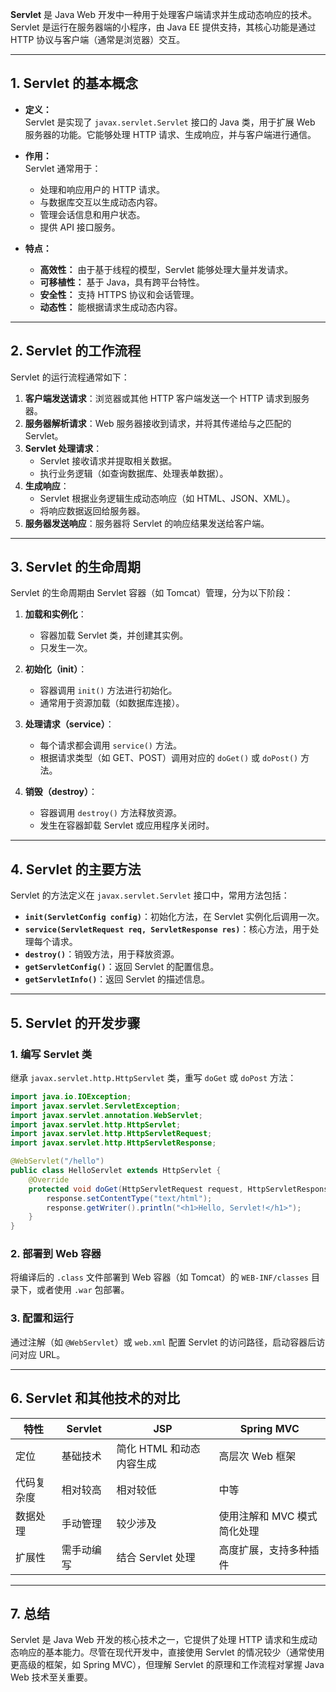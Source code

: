 **Servlet** 是 Java Web 开发中一种用于处理客户端请求并生成动态响应的技术。Servlet 是运行在服务器端的小程序，由 Java EE 提供支持，其核心功能是通过 HTTP 协议与客户端（通常是浏览器）交互。

---

## **1. Servlet 的基本概念**

- **定义：**  
    Servlet 是实现了 `javax.servlet.Servlet` 接口的 Java 类，用于扩展 Web 服务器的功能。它能够处理 HTTP 请求、生成响应，并与客户端进行通信。
    
- **作用：**  
    Servlet 通常用于：
    
    - 处理和响应用户的 HTTP 请求。
    - 与数据库交互以生成动态内容。
    - 管理会话信息和用户状态。
    - 提供 API 接口服务。
- **特点：**
    
    - **高效性：** 由于基于线程的模型，Servlet 能够处理大量并发请求。
    - **可移植性：** 基于 Java，具有跨平台特性。
    - **安全性：** 支持 HTTPS 协议和会话管理。
    - **动态性：** 能根据请求生成动态内容。

---

## **2. Servlet 的工作流程**

Servlet 的运行流程通常如下：

1. **客户端发送请求**：浏览器或其他 HTTP 客户端发送一个 HTTP 请求到服务器。
2. **服务器解析请求**：Web 服务器接收到请求，并将其传递给与之匹配的 Servlet。
3. **Servlet 处理请求**：
    - Servlet 接收请求并提取相关数据。
    - 执行业务逻辑（如查询数据库、处理表单数据）。
4. **生成响应**：
    - Servlet 根据业务逻辑生成动态响应（如 HTML、JSON、XML）。
    - 将响应数据返回给服务器。
5. **服务器发送响应**：服务器将 Servlet 的响应结果发送给客户端。

---

## **3. Servlet 的生命周期**

Servlet 的生命周期由 Servlet 容器（如 Tomcat）管理，分为以下阶段：

1. **加载和实例化**：
    
    - 容器加载 Servlet 类，并创建其实例。
    - 只发生一次。
2. **初始化（init）**：
    
    - 容器调用 `init()` 方法进行初始化。
    - 通常用于资源加载（如数据库连接）。
3. **处理请求（service）**：
    
    - 每个请求都会调用 `service()` 方法。
    - 根据请求类型（如 GET、POST）调用对应的 `doGet()` 或 `doPost()` 方法。
4. **销毁（destroy）**：
    
    - 容器调用 `destroy()` 方法释放资源。
    - 发生在容器卸载 Servlet 或应用程序关闭时。

---

## **4. Servlet 的主要方法**

Servlet 的方法定义在 `javax.servlet.Servlet` 接口中，常用方法包括：

- **`init(ServletConfig config)`**：初始化方法，在 Servlet 实例化后调用一次。
- **`service(ServletRequest req, ServletResponse res)`**：核心方法，用于处理每个请求。
- **`destroy()`**：销毁方法，用于释放资源。
- **`getServletConfig()`**：返回 Servlet 的配置信息。
- **`getServletInfo()`**：返回 Servlet 的描述信息。

---

## **5. Servlet 的开发步骤**

### 1. 编写 Servlet 类

继承 `javax.servlet.http.HttpServlet` 类，重写 `doGet` 或 `doPost` 方法：

```java
import java.io.IOException;
import javax.servlet.ServletException;
import javax.servlet.annotation.WebServlet;
import javax.servlet.http.HttpServlet;
import javax.servlet.http.HttpServletRequest;
import javax.servlet.http.HttpServletResponse;

@WebServlet("/hello")
public class HelloServlet extends HttpServlet {
    @Override
    protected void doGet(HttpServletRequest request, HttpServletResponse response) throws ServletException, IOException {
        response.setContentType("text/html");
        response.getWriter().println("<h1>Hello, Servlet!</h1>");
    }
}
```

### 2. 部署到 Web 容器

将编译后的 `.class` 文件部署到 Web 容器（如 Tomcat）的 `WEB-INF/classes` 目录下，或者使用 `.war` 包部署。

### 3. 配置和运行

通过注解（如 `@WebServlet`）或 `web.xml` 配置 Servlet 的访问路径，启动容器后访问对应 URL。

---

## **6. Servlet 和其他技术的对比**

|特性|Servlet|JSP|Spring MVC|
|---|---|---|---|
|定位|基础技术|简化 HTML 和动态内容生成|高层次 Web 框架|
|代码复杂度|相对较高|相对较低|中等|
|数据处理|手动管理|较少涉及|使用注解和 MVC 模式简化处理|
|扩展性|需手动编写|结合 Servlet 处理|高度扩展，支持多种插件|

---

## **7. 总结**

Servlet 是 Java Web 开发的核心技术之一，它提供了处理 HTTP 请求和生成动态响应的基本能力。尽管在现代开发中，直接使用 Servlet 的情况较少（通常使用更高级的框架，如 Spring MVC），但理解 Servlet 的原理和工作流程对掌握 Java Web 技术至关重要。